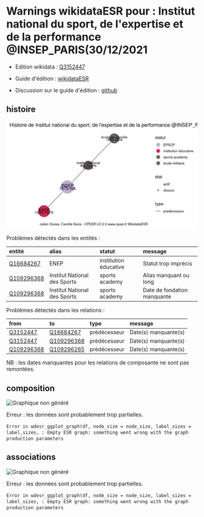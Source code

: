 Warnings wikidataESR pour : Institut national du sport, de l'expertise et de la performance @INSEP_PARIS(30/12/2021
================

- Edition wikidata : [Q3152447](https://www.wikidata.org/wiki/Q3152447)
- Guide d'édition : [wikidataESR](https://github.com/cpesr/wikidataESR/)

- Discussion sur le guide d'édition : [github](https://github.com/cpesr/wikidataESR/issues)



## histoire 

![Graphique non généré](Q3152447-histoire.png) 

Problèmes détectés dans les entités :

|entité                                                 |alias                        |statut                |message                     |
|:------------------------------------------------------|:----------------------------|:---------------------|:---------------------------|
|[Q16684267](https://www.wikidata.org/wiki/Q16684267)   |ENEP                         |institution éducative |Statut trop imprécis        |
|[Q109296368](https://www.wikidata.org/wiki/Q109296368) |Institut National des Sports |sports academy        |Alias manquant ou long      |
|[Q109296368](https://www.wikidata.org/wiki/Q109296368) |Institut National des Sports |sports academy        |Date de fondation manquante |

Problèmes détectés dans les relations :

|from                                                   |to                                                     |type         |message              |
|:------------------------------------------------------|:------------------------------------------------------|:------------|:--------------------|
|[Q3152447](https://www.wikidata.org/wiki/Q3152447)     |[Q16684267](https://www.wikidata.org/wiki/Q16684267)   |prédécesseur |Date(s) manquante(s) |
|[Q3152447](https://www.wikidata.org/wiki/Q3152447)     |[Q109296368](https://www.wikidata.org/wiki/Q109296368) |prédécesseur |Date(s) manquante(s) |
|[Q109296368](https://www.wikidata.org/wiki/Q109296368) |[Q109296265](https://www.wikidata.org/wiki/Q109296265) |prédécesseur |Date(s) manquante(s) |

NB : les dates manquantes pour les relations de composante ne sont pas remontées. 



## composition 

![Graphique non généré](Q3152447-composition.png) 

 


Erreur : les données sont probablement trop partielles.
```
Error in wdesr_ggplot_graph(df, node_size = node_size, label_sizes = label_sizes, : Empty ESR graph: something went wrong with the graph production parameters

``` 



## associations 

![Graphique non généré](Q3152447-associations.png) 

 


Erreur : les données sont probablement trop partielles.
```
Error in wdesr_ggplot_graph(df, node_size = node_size, label_sizes = label_sizes, : Empty ESR graph: something went wrong with the graph production parameters

``` 

